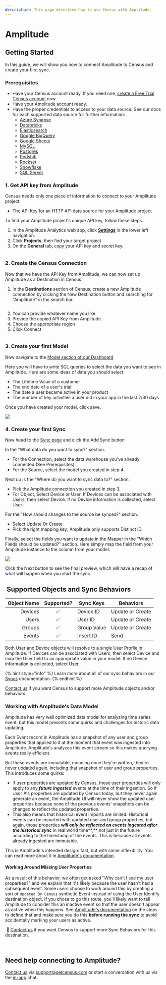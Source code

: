 ```yaml
---
description: This page describes how to use Census with Amplitude.
---
```


# Amplitude

## Getting Started

‌In this guide, we will show you how to connect Amplitude to Census and create your first sync.

### Prerequisites

* Have your Census account ready. If you need one, [create a Free Trial Census account](https://app.getcensus.com/) now.
* Have your Amplitude account ready.
* Have the proper credentials to access to your data source. See our docs for each supported data source for further information:
  * [Azure Synapse](../sources/azure-synapse.md)
  * [Databricks](https://docs.getcensus.com/sources/databricks)
  * [Elasticsearch](https://docs.getcensus.com/sources/elasticsearch)
  * [Google BigQuery](https://docs.getcensus.com/sources/google-bigquery)
  * [Google Sheets](https://docs.getcensus.com/sources/google-sheets)
  * [MySQL](https://docs.getcensus.com/sources/mysql)
  * [Postgres](https://docs.getcensus.com/sources/postgres)
  * [Redshift](https://docs.getcensus.com/sources/redshift)
  * [Rockset](https://docs.getcensus.com/sources/rockset)
  * [Snowflake](https://docs.getcensus.com/sources/snowflake)
  * [SQL Server](https://docs.getcensus.com/sources/sql-server)

### **1. Get API key from Amplitude**

Census needs only one piece of information to connect to your Amplitude project

* The API Key for an HTTP API data source for your Amplitude project

To find your Amplitude project's unique API key, follow these steps.

1. In the Amplitude Analytics web app, click [**Settings**](http://analytics.amplitude.com/amp-dev-docs/settings/projects) in the lower left navigation.
2. Click **Projects**, then find your target project.
3. On the **General** tab, copy your API key and secret key.

<figure><img src="../.gitbook/assets/project-settings-page-amplitude.png" alt=""><figcaption></figcaption></figure>

### 2. **Create the Census Connection**

Now that we have the API Key from Amplitude, we can now set up Amplitude as a Destination in Census.

1. In the **Destinations** section of Census, create a new Amplitude connection by clicking the New Destination button and searching for "Amplitude" in the search bar.

<div align="center">

<figure><img src="../.gitbook/assets/Screenshot 2023-03-17 at 13.57.14.png" alt=""><figcaption></figcaption></figure>

</div>

2. You can provide whatever name you like.
3. Provide the copied API Key from Amplitude.
4. Choose the appropriate region
5. Click Connect

<figure><img src="../.gitbook/assets/Screenshot 2023-03-17 at 13.59.02.png" alt=""><figcaption></figcaption></figure>

### 3. Create your first Model

Now navigate to the [Model section of our Dashboard](https://app.getcensus.com/models)

Here you will have to write SQL queries to select the data you want to see in Amplitude. Here are some ideas of data you should select

* The Lifetime Value of a customer
* The end date of a user's trial
* The date a user became active in your product
* The number of key activities a user did in your app in the last 7/30 days

Once you have created your model, click save.

![](https://d33v4339jhl8k0.cloudfront.net/docs/assets/5bb7d5d0042863158cc71f7e/images/5f6563834cedfd00173b9a49/file-zg53SxxpoO.png)

### 4. Create your first Sync

Now head to the [Sync page](https://app.getcensus.com/syncs) and click the Add Sync button

In the "What data do you want to sync?" section.

* For the Connection, select the data warehouse you've already connected (See Prerequisites).
* For the Source, select the model you created in step 4.

Next up is the "Where do you want to sync data to?" section.

* Pick the Amplitude connection you created in step 3.
* For Object, Select Device or User. If Devices can be associated with Users, then select Device. If no Device information is collected, select User.

For the "How should changes to the source be synced?" section.

* Select Update Or Create
* Pick the right mapping key; Amplitude only supports Distinct ID.

Finally, select the fields you want to update in the Mapper in the "Which Fields should be updated?" section. Here simply map the field from your Amplitude instance to the column from your model.

![](<../.gitbook/assets/Screenshot 2021-04-23 at 1.17.38 PM.png>)

Click the Next button to see the final preview, which will have a recap of what will happen when you start the sync.

## ️ Supported Objects and Sync Behaviors <a href="#supported-objects-and-sync-behaviors" id="supported-objects-and-sync-behaviors"></a>

| **Object Name** | **Supported?** | **Sync Keys** | **Behaviors**    |
| --------------: | :------------: | ------------- | ---------------- |
|         Devices |        ✅       | Device ID     | Update or Create |
|           Users |        ✅       | User ID       | Update or Create |
|          Groups |        ✅       | Group Value   | Update or Create |
|          Events |        ✅       | Insert ID     | Send             |

Both User and Device objects will resolve to a single User Profile in Amplitude. If Devices can be associated with Users, then select Device and map the User field to an appropriate value in your model. If no Device information is collected, select User.

{% hint style="info" %}
Learn more about all of our sync behaviors in our [Syncs](../basics/core-concept#sync-behaviors) documentation.
{% endhint %}

[Contact us](mailto:support@getcensus.com) if you want Census to support more Amplitude objects and/or behaviors.

### Working with Amplitude's Data Model

Amplitude has very well optimized data model for analyzing time series event, but this model presents some quirks and challenges for historic data updating.

Each Event record in Amplitude has a snapshot of any user and group properties that applied to it at the moment that event was ingested into Amplitude. Amplitude's analyzes this event stream so this makes querying events really efficient.

But these events are immutable, meaning once they're written, they're never updated again, including that snapshot of user and group properties. This introduces some quirks:

* If user properties are updated by Census, those user properties will only apply to any _**future**_ _**ingested**_ events at the time of their ingestion. So if User A's properties are updated by Census today, but they never again generate an event, the Amplitude UI will never show the updated user properties because none of the previous events' snapshots can be changed to reflect the updated properties.
* This also means that historical event imports are limited. Historical events can be imported with updated user and group properties, but again, those properties _**will only be reflected on events ingested after the historical sync**_ in real world time\*\*,\*\* not just in the future according to the timestamp of the events. This is because all events already ingested are immutable.

This is Amplitude's intended design: fast, but with some inflexibility. You can read more about it in [Amplitude's documentation](https://help.amplitude.com/hc/en-us/articles/115002380567-User-properties-and-event-properties#h\_856d23e3-10ea-4398-a50d-4982a42d1f3f).

#### Working Around Missing User Properties

As a result of this behavior, we often get asked "Why can't I see my user properties?" and we explain that it's likely because the user hasn't had a subsequent event. Some users choose to work around this by creating a sort of `Updated By Census` synthetic Event instead of using the User Identify destination object. If you chose to go this route, you'll likely want to tell Amplitude to consider this an inactive event so that the user doesn't appear as active when this happens. See [Amplitude's documentation](https://help.amplitude.com/hc/en-us/articles/360047138392-Manage-events-and-properties) on the steps to define that and make sure you do this **before running the sync** to avoid accidentally marking your users as active.

‌ 🔋 [Contact us](mailto:support@getcensus.com) if you want Census to support more Sync Behaviors for this destination.

‌

## Need help connecting to Amplitude?

[Contact us](mailto:support@getcensus.com) via support@getcensus.com or start a conversation with us via the [in-app](https://app.getcensus.com) chat.
